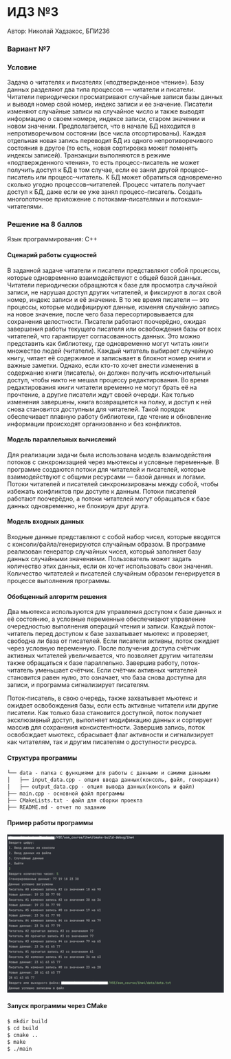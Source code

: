 # ИДЗ №3
Автор: Николай Хадзакос, БПИ236
### Вариант №7
### Условие
Задача о читателях и писателях («подтвержденное чтение»). Базу
данных разделяют два типа процессов — читатели и писатели. Читатели периодически просматривают
случайные записи базы данных и выводя номер свой номер, 
индекс записи и ее значение. 
Писатели изменяют случайные записи на случайное число и также выводят информацию о своем номере, 
индексе записи, старом значении и новом значении. Предполагается, что в начале БД находится в
непротиворечивом состоянии (все числа отсортированы). Каждая
отдельная новая запись переводит БД из одного непротиворечивого состояния в другое (то есть, новая сортировка может поменять
индексы записей). Транзакции выполняются в режиме «подтвержденного чтения», 
то есть процесс-писатель не может получить доступ 
к БД в том случае, если ее занял другой процесс–писатель или
процесс–читатель. К БД может обратиться одновременно сколько
угодно процессов–читателей. Процесс читатель получает доступ к
БД, даже если ее уже занял процесс–писатель. Создать многопоточное приложение 
с потоками–писателями и потоками–читателями.

### Решение на 8 баллов
Язык программирования: С++
#### Сценарий работы сущностей
В заданной задаче читатели и писатели представляют собой процессы, которые одновременно взаимодействуют с общей базой данных. Читатели периодически обращаются к базе для просмотра случайной записи, не нарушая доступ других читателей, и фиксируют в логах свой номер, индекс записи и её значение.
В то же время писатели — это процессы, которые модифицируют данные, изменяя случайную запись на новое значение, после чего база пересортировывается для сохранения целостности.
Писатели работают поочерёдно, ожидая завершения работы текущего писателя или освобождения базы от всех читателей, что гарантирует согласованность данных.
Это можно представить как библиотеку, где одновременно могут читать книги множество людей (читатели). Каждый читатель выбирает случайную книгу, читает её содержимое и записывает в блокнот номер книги и важные заметки. Однако, если кто-то хочет внести изменения в содержание книги (писатель), он должен получить исключительный доступ, чтобы никто не мешал процессу редактирования. Во время редактирования книги читатели временно не могут брать её на прочтение, а другие писатели ждут своей очереди. Как только изменения завершены, книга возвращается на полку, и доступ к ней снова становится доступным для читателей. Такой порядок обеспечивает плавную работу библиотеки, где чтение и обновление информации происходят организованно и без конфликтов.

#### Модель параллельных вычислений
Для реализации задачи была использована модель взаимодействия потоков с синхронизацией через мьютексы и условные переменные. В программе создаются потоки для читателей и писателей, которые взаимодействуют с общими ресурсами — базой данных и логами. Потоки читателей и писателей синхронизированы между собой, чтобы избежать конфликтов при доступе к данным. Потоки писателей работают поочерёдно, а потоки читателей могут обращаться к базе данных одновременно, не блокируя друг друга.

#### Модель входных данных
Входные данные представляют с собой набор чисел, которые вводятся с консоли/файла/генерируются случайным образом. В программе реализован генератор случайных чисел, который заполняет базу данных случайными значениями. Пользователь может задать количество этих данных, если он хочет использовать свои значения. Количество читателей и писателей случайным образом генерируется в процессе выполнения программы.

#### Обобщенный алгоритм решения
Два мьютекса используются для управления доступом к базе данных и её состоянию, а условные переменные обеспечивают управление очередностью выполнения операций чтения и записи. Каждый поток-читатель перед доступом к базе захватывает мьютекс и проверяет, свободна ли база от писателей. Если писатели активны, поток ожидает через условную переменную. После получения доступа счётчик активных читателей увеличивается, что позволяет другим читателям также обращаться к базе параллельно. Завершив работу, поток-читатель уменьшает счётчик. Если счётчик активных читателей становится равен нулю, это означает, что база снова доступна для записи, и программа сигнализирует писателям.

Поток-писатель, в свою очередь, также захватывает мьютекс и ожидает освобождения базы, если есть активные читатели или другие писатели. Как только база становится доступной, поток получает эксклюзивный доступ, выполняет модификацию данных и сортирует массив для сохранения консистентности. Завершив запись, поток освобождает мьютекс, сбрасывает флаг активности и сигнализирует как читателям, так и другим писателям о доступности ресурса.

#### Структура программы
```
└── data - папка с функциями для работы с данными и самими данными
│   ├── input_data.cpp - опция ввода данных(консоль, файл, генерация)
│   ├── output_data.cpp - опция вывода данных(консоль и файл)
├── main.cpp - основной файл программы
├── CMakeLists.txt - файл для сборки проекта
├── README.md - отчет по заданию
```

#### Пример работы программы
![img.png](imgs/img_1.png)

#### Запуск программы через СMake
```
$ mkdir build
$ cd build
$ cmake ..
$ make
$ ./main
```

